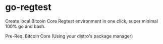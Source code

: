 # go-regtest
Create local Bitcoin Core Regtest environment in one click, super minimal 100% go and bash.

Pre-Req: Bitcoin Core (Using your distro's package manager) 
